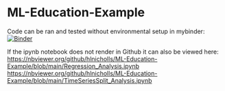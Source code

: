 # ML-Education-Example

Code can be ran and tested without environmental setup in mybinder: [![Binder](https://mybinder.org/badge_logo.svg)](https://mybinder.org/v2/gh/hlnicholls/ML-Education-Example/HEAD)

If the ipynb notebook does not render in Github it can also be viewed here: </br> https://nbviewer.org/github/hlnicholls/ML-Education-Example/blob/main/Regression_Analysis.ipynb  </br>
https://nbviewer.org/github/hlnicholls/ML-Education-Example/blob/main/TimeSeriesSplit_Analysis.ipynb
